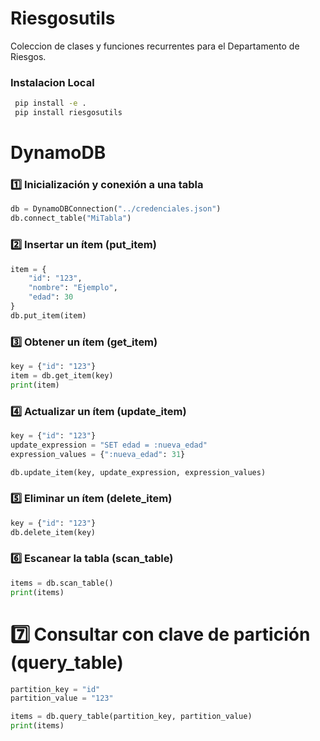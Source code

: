 # Riesgosutils

Coleccion de clases y funciones recurrentes para el Departamento de Riesgos.

### Instalacion Local

```bash
 pip install -e .
 pip install riesgosutils
```

# DynamoDB

### 1️⃣ Inicialización y conexión a una tabla

```python
db = DynamoDBConnection("../credenciales.json") 
db.connect_table("MiTabla") 

```

### 2️⃣ Insertar un ítem (put_item)

```python
item = {
    "id": "123",
    "nombre": "Ejemplo",
    "edad": 30
}
db.put_item(item)
```

### 3️⃣ Obtener un ítem (get_item)

```python
key = {"id": "123"}
item = db.get_item(key)
print(item)
```

### 4️⃣ Actualizar un ítem (update_item)

```python
key = {"id": "123"}
update_expression = "SET edad = :nueva_edad"
expression_values = {":nueva_edad": 31}

db.update_item(key, update_expression, expression_values)
```

### 5️⃣ Eliminar un ítem (delete_item)

```python
key = {"id": "123"}
db.delete_item(key)
```

### 6️⃣ Escanear la tabla (scan_table)

```python
items = db.scan_table()
print(items)
```

# 7️⃣ Consultar con clave de partición (query_table)

```python
partition_key = "id"
partition_value = "123"

items = db.query_table(partition_key, partition_value)
print(items)
```
